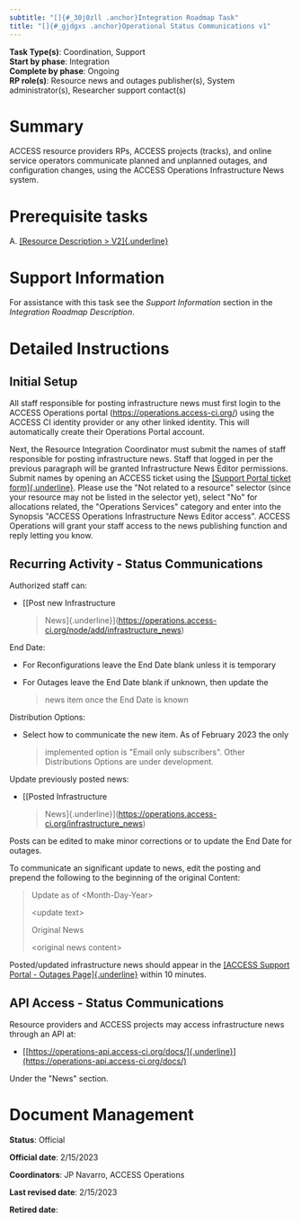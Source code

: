 ```yaml
---
subtitle: "[]{#_30j0zll .anchor}Integration Roadmap Task"
title: "[]{#_gjdgxs .anchor}Operational Status Communications v1"
---
```


**Task Type(s)**: Coordination, Support\
**Start by phase**: Integration\
**Complete by phase**: Ongoing\
**RP role(s)**: Resource news and outages publisher(s), System
administrator(s), Researcher support contact(s)

# Summary

ACCESS resource providers RPs, ACCESS projects (tracks), and online
service operators communicate planned and unplanned outages, and
configuration changes, using the ACCESS Operations Infrastructure News
system.

# Prerequisite tasks

A.  [[Resource Description
    > V2]{.underline}](https://docs.google.com/document/d/1khvZ7QiwKoVDJy0lEq429M7a9sQXBXzTfWoYsUafqVc/)

# Support Information

For assistance with this task see the *Support Information* section in
the *Integration Roadmap Description*.

# Detailed Instructions

## Initial Setup

All staff responsible for posting infrastructure news must first login
to the ACCESS Operations portal (https://operations.access-ci.org/)
using the ACCESS CI identity provider or any other linked identity. This
will automatically create their Operations Portal account.

Next, the Resource Integration Coordinator must submit the names of
staff responsible for posting infrastructure news. Staff that logged in
per the previous paragraph will be granted Infrastructure News Editor
permissions. Submit names by opening an ACCESS ticket using the
[[Support Portal ticket
form]{.underline}](https://support.access-ci.org/open-a-ticket). Please
use the "Not related to a resource" selector (since your resource may
not be listed in the selector yet), select "No" for allocations related,
the "Operations Services" category and enter into the Synopsis "ACCESS
Operations Infrastructure News Editor access". ACCESS Operations will
grant your staff access to the news publishing function and reply
letting you know.

## Recurring Activity - Status Communications

Authorized staff can:

-   [[Post new Infrastructure
    > News]{.underline}](https://operations.access-ci.org/node/add/infrastructure_news)

End Date:

-   For Reconfigurations leave the End Date blank unless it is temporary

-   For Outages leave the End Date blank if unknown, then update the
    > news item once the End Date is known

Distribution Options:

-   Select how to communicate the new item. As of February 2023 the only
    > implemented option is "Email only subscribers". Other
    > Distributions Options are under development.

Update previously posted news:

-   [[Posted Infrastructure
    > News]{.underline}](https://operations.access-ci.org/infrastructure_news)

Posts can be edited to make minor corrections or to update the End Date
for outages.

To communicate an significant update to news, edit the posting and
prepend the following to the beginning of the original Content:

> Update as of \<Month-Day-Year\>
>
> \<update text\>
>
> Original News
>
> \<original news content\>

Posted/updated infrastructure news should appear in the [[ACCESS Support
Portal - Outages
Page]{.underline}](https://support.access-ci.org/outages) within 10
minutes.

## API Access - Status Communications

Resource providers and ACCESS projects may access infrastructure news
through an API at:

-   [[https://operations-api.access-ci.org/docs/]{.underline}](https://operations-api.access-ci.org/docs/)

Under the "News" section.

# Document Management

**Status**: Official

**Official date**: 2/15/2023

**Coordinators**: JP Navarro, ACCESS Operations

**Last revised date**: 2/15/2023

**Retired date**:
